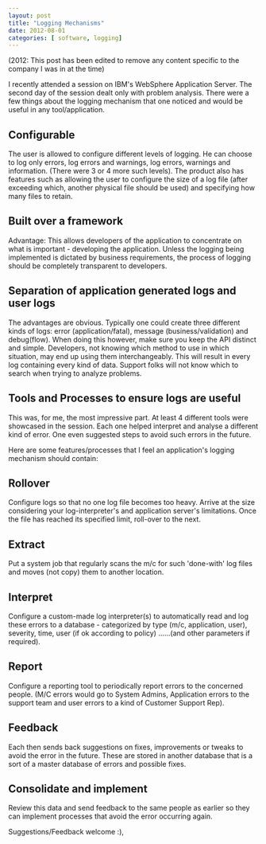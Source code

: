 ```yaml
---
layout: post
title: "Logging Mechanisms"
date: 2012-08-01
categories: [ software, logging]
---
```

(2012: This post has been edited to remove any content specific to the company I was in at the time)

I recently attended a session on IBM's WebSphere Application Server. The second day of the session dealt only with problem analysis. There were a few things about the logging mechanism that one noticed and would be useful in any tool/application.

## Configurable
The user is allowed to configure different levels of logging. He can choose to log only errors, log errors and warnings, log errors, warnings and information. (There were 3 or 4 more such levels). The product also has features such as allowing the user to configure the size of a log file (after exceeding which, another physical file should be used) and specifying how many files to retain. 

## Built over a framework
Advantage: This allows developers of the application to concentrate on what is important - developing the application. Unless the logging being implemented is dictated by business requirements, the process of logging should be completely transparent to developers. 

## Separation of application generated logs and user logs
The advantages are obvious. Typically one could create three different kinds of logs: error (application/fatal), message (business/validation) and debug(flow). When doing this however, make sure you keep the API distinct and simple. Developers, not knowing which method to use in which situation, may end up using them interchangeably. This will result in every log containing every kind of data. Support folks will not know which to search when trying to analyze problems.

## Tools and Processes to ensure logs are useful
This was, for me, the most impressive part. At least 4 different tools were showcased in the session. Each one helped interpret and analyse a different kind of error. One even suggested steps to avoid such errors in the future. 

Here are some features/processes that I feel an application's logging mechanism should contain:

## Rollover
Configure logs so that no one log file becomes too heavy. Arrive at the size considering your log-interpreter's and application server's limitations. Once the file has reached its specified limit, roll-over to the next. 

## Extract
Put a system job that regularly scans the m/c for such 'done-with' log files and moves (not copy) them to another location. 

## Interpret
Configure a custom-made log interpreter(s) to automatically read and log these errors to a database - categorized by type (m/c, application, user), severity, time, user (if ok according to policy) ......(and other parameters if required).

## Report
Configure a reporting tool to periodically report errors to the concerned people. (M/C errors would go to System Admins, Application errors to the support team and user errors to a kind of Customer Support Rep).

## Feedback
Each then sends back suggestions on fixes, improvements or tweaks to avoid the error in the future. These are stored in another database that is a sort of a master database of errors and possible fixes.

## Consolidate and implement
Review this data and send feedback to the same people as earlier so they can implement processes that avoid the error occurring again.

Suggestions/Feedback welcome :),


